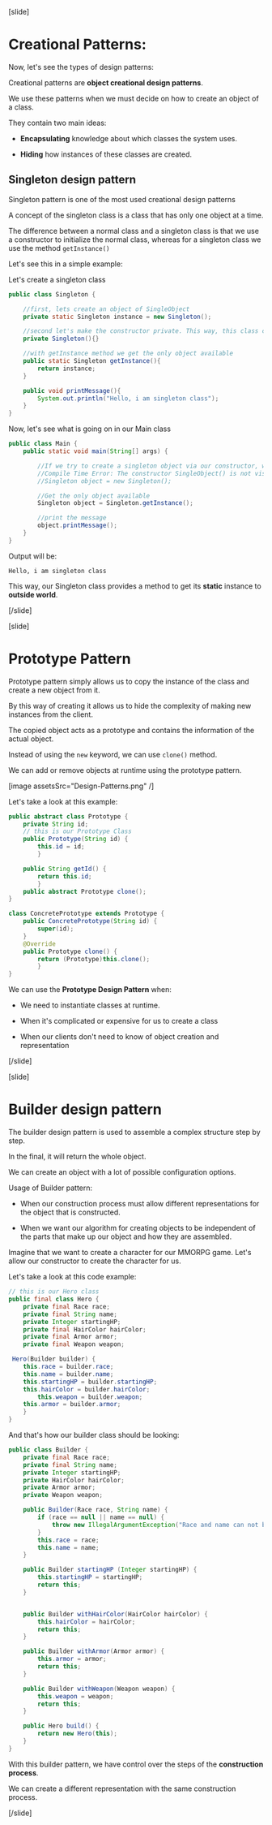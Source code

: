 [slide] 


# Creational Patterns:

Now, let's see the types of design patterns:

Creational patterns are **object creational design patterns**.

We use these patterns when we must decide on how to create an object of a class.

They contain two main ideas:

- **Encapsulating** knowledge about which classes the system uses.

- **Hiding** how instances of these classes are created.

## Singleton design pattern

Singleton pattern is one of the most used creational design patterns

A concept of the singleton class is a class that has only one object at a time.

The difference between a normal class and a singleton class is that we use a constructor to initialize the normal class, whereas for a singleton class we use the method `getInstance()`

Let's see this in a simple example:

Let's create a singleton class

``` java
public class Singleton {

    //first, lets create an object of SingleObject
    private static Singleton instance = new Singleton();

    //second let's make the constructor private. This way, this class cannot be instantiated
    private Singleton(){}

    //with getInstance method we get the only object available
    public static Singleton getInstance(){
        return instance;
    }

    public void printMessage(){
        System.out.println("Hello, i am singleton class");
    }
}
```

Now, let's see what is going on in our Main class

``` java
public class Main {
    public static void main(String[] args) {

        //If we try to create a singleton object via our constructor, we will get error:
        //Compile Time Error: The constructor SingleObject() is not visible
        //Singleton object = new Singleton();

        //Get the only object available
        Singleton object = Singleton.getInstance();

        //print the message
        object.printMessage();
    }
}
```

Output will be:

```
Hello, i am singleton class
```

This way, our Singleton class provides a method to get its **static** instance to **outside world**.


[/slide]

[slide]

# Prototype Pattern

Prototype pattern simply allows us to copy the instance of the class and create a new object from it.

By this way of creating it allows us to hide the complexity of making new instances from the client.

The copied object acts as a prototype and contains the information of the actual object.

Instead of using the `new` keyword, we can use `clone()` method.

We can add or remove objects at runtime using the prototype pattern.

[image assetsSrc="Design-Patterns.png" /]

Let's take a look at this example:

``` java
public abstract class Prototype {
    private String id;
    // this is our Prototype Class
    public Prototype(String id) {
        this.id = id; 
        }

    public String getId() { 
        return this.id; 
        }
    public abstract Prototype clone();
}
```


``` java
class ConcretePrototype extends Prototype {
    public ConcretePrototype(String id) {
        super(id);
    }
    @Override
    public Prototype clone() {
        return (Prototype)this.clone(); 
        }
}
```

We can use the **Prototype Design Pattern** when:

- We need to instantiate classes at runtime.

- When it's complicated or expensive for us to create a class

- When our clients don't need to know of object creation and representation



[/slide]

[slide]

# Builder design pattern

The builder design pattern is used to assemble a complex structure step by step.

In the final, it will return the whole object. 

We can create an object with a lot of possible configuration options.

Usage of Builder pattern:

- When our construction process must allow different representations for the object that is constructed.

- When we want our algorithm for creating objects to be independent of the parts that make up our object and how they are assembled.

Imagine that we want to create a character for our MMORPG game. Let's allow our constructor to create the character for us.

Let's take a look at this code example:

``` java
// this is our Hero class
public final class Hero {
    private final Race race;
    private final String name;
    private Integer startingHP;
    private final HairColor hairColor;
    private final Armor armor;
    private final Weapon weapon;

 Hero(Builder builder) {
    this.race = builder.race;
    this.name = builder.name;
    this.startingHP = builder.startingHP;
    this.hairColor = builder.hairColor;
        this.weapon = builder.weapon;
    this.armor = builder.armor;
    }
}
```

And that's how our builder class should be looking:

``` java
public class Builder {
    private final Race race;
    private final String name;
    private Integer startingHP;
    private HairColor hairColor;
    private Armor armor;
    private Weapon weapon;

    public Builder(Race race, String name) {
        if (race == null || name == null) {
            throw new IllegalArgumentException("Race and name can not be null");
        }
        this.race = race;
        this.name = name;
    }

    public Builder startingHP (Integer startingHP) {
        this.startingHP = startingHP;
        return this;
    }


    public Builder withHairColor(HairColor hairColor) {
        this.hairColor = hairColor;
        return this;
    }

    public Builder withArmor(Armor armor) {
        this.armor = armor;
        return this;
    }

    public Builder withWeapon(Weapon weapon) {
        this.weapon = weapon;
        return this;
    }

    public Hero build() {
        return new Hero(this);
    }
}
```

With this builder pattern, we have control over the steps of the **construction process**.

We can create a different representation with the same construction process.


[/slide]